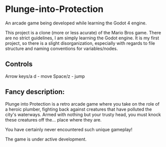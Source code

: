 # Plunge-into-Protection
An arcade game being developed while learning the Godot 4 engine.

This project is a clone (more or less acurate) of the Mario Bros game. There are no strict guidelines, I am simply learning the Godot engine. It is my first project, so there is a slight disorganization, especially with regards to file structure and naming conventions for variables/nodes.

## Controls
Arrow keys/a d - move Space/z  - jump 

## Fancy description:
Plunge into Protection is a retro arcade game where you take on the role of a heroic plumber, fighting back against creatures that have polluted the city's waterways. Armed with nothing but your trusty head, you must knock these creatures off the... place where they are.

You have certainly never encountered such unique gameplay!

The game is under active development. 